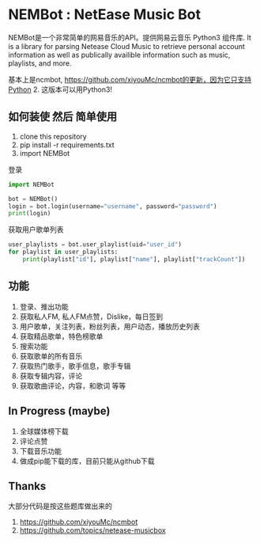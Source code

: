 # NEMBot : NetEase Music Bot 

NEMBot是一个非常简单的网易音乐的API。提供网易云音乐 Python3 组件库. 
It is a library for parsing Netease Cloud Music to retrieve personal account information as well as publically availible information such as music, playlists, and more. 

基本上是ncmbot, https://github.com/xiyouMc/ncmbot的更新，因为它只支持Python 2. 这版本可以用Python3!

## 如何装使 然后 简单使用

1. clone this repository
2. pip install -r requirements.txt
3. import NEMBot

登录

```python
import NEMBot

bot = NEMBot()
login = bot.login(username="username", password="password")
print(login)
```

获取用户歌单列表

```python
user_playlists = bot.user_playlist(uid="user_id")
for playlist in user_playlists:
	print(playlist["id"], playlist["name"], playlist["trackCount"])
```

## 功能
1. 登录、推出功能 
2. 获取私人FM, 私人FM点赞，Dislike，每日签到
3. 用户歌单，关注列表，粉丝列表，用户动态，播放历史列表
4. 获取精品歌单，特色榜歌单
5. 搜索功能
6. 获取歌单的所有音乐
7. 获取热门歌手，歌手信息，歌手专辑
8. 获取专辑内容，评论
9. 获取歌曲评论，内容，和歌词
等等

## In Progress (maybe)
1. 全球媒体榜下载
2. 评论点赞
3. 下载音乐功能
4. 做成pip能下载的库，目前只能从github下载

## Thanks
大部分代码是按这些题库做出来的
1. https://github.com/xiyouMc/ncmbot 
2. https://github.com/topics/netease-musicbox
